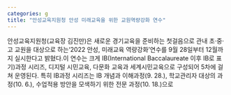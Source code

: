 ```yaml
---
categories: g
title: "안성교육지원청 안성 미래교육을 위한 교원역량강화 연수"
---
```

안성교육지원청(교육장 김진만)은 새로운 경기교육을 준비하는 첫걸음으로 관내 초·중·고 교원을 대상으로 하는‘2022 안성, 미래교육 역량강화’연수를 9월 28일부터 12월까지 실시한다고 밝혔다.이 연수는 크게 IB(International Baccalaureate 이후 IB로 표기)과정 시리즈, 디지털 시민교육, 다문화 교육과 세계시민교육으로 구성되어 5차에 걸쳐 운영된다. 특히 IB과정 시리즈는 IB 개념과 이해과정(9. 28.), 학교관리자 대상의 과정(10. 6.), 수업적용 방안을 모색하기 위한 전문 과정(10. 18.)으로